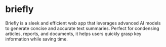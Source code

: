 # briefly
Briefly is a sleek and efficient web app that leverages advanced AI models to generate concise and accurate text summaries. Perfect for condensing articles, reports, and documents, it helps users quickly grasp key information while saving time.
